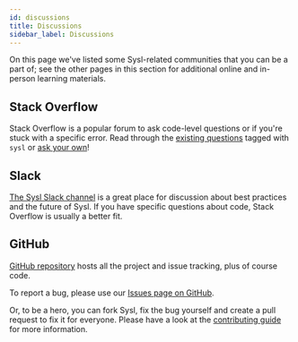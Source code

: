 ```yaml
---
id: discussions
title: Discussions
sidebar_label: Discussions
---
```



On this page we've listed some Sysl-related communities that you can be a part of; see the other pages in this section for additional online and in-person learning materials.


## Stack Overflow
Stack Overflow is a popular forum to ask code-level questions or if you're stuck with a specific error. Read through the [existing questions](https://stackoverflow.com/questions/tagged/sysl) tagged with `sysl` or [ask your own](https://stackoverflow.com/questions/ask?tags=sysl)!


## Slack

[The Sysl Slack channel](https://anzoss.slack.com/messages/sysl/) is a great place for discussion about best practices and the future of Sysl. If you have specific questions about code, Stack Overflow is usually a better fit.


## GitHub
[GitHub repository](https://github.com/anz-bank/sysl) hosts all the project and issue tracking, plus of course code.

To report a bug, please use our [Issues page on GitHub](https://github.com/anz-bank/sysl/issues/new/choose).

Or, to be a hero, you can fork Sysl, fix the bug yourself and create a pull request to fix it for everyone. Please have a look at the [contributing guide](https://github.com/anz-bank/sysl/blob/master/docs/CONTRIBUTING.md) for more information.
